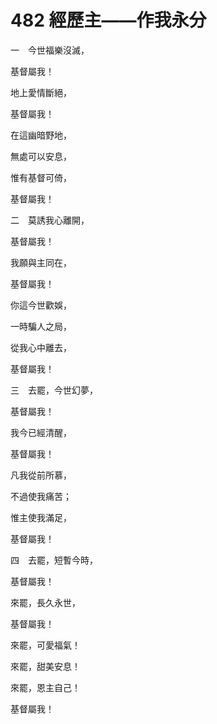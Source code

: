 # 482 經歷主——作我永分

一　今世福樂沒滅，

基督屬我！

地上愛情斷絕，

基督屬我！

在這幽暗野地，

無處可以安息，

惟有基督可倚，

基督屬我！

二　莫誘我心離開，

基督屬我！

我願與主同在，

基督屬我！

你這今世歡娛，

一時騙人之局，

從我心中離去，

基督屬我！

三　去罷，今世幻夢，

基督屬我！

我今已經清醒，

基督屬我！

凡我從前所慕，

不過使我痛苦；

惟主使我滿足，

基督屬我！

四　去罷，短暫今時，

基督屬我！

來罷，長久永世，

基督屬我！

來罷，可愛福氣！

來罷，甜美安息！

來罷，恩主自己！

基督屬我！

